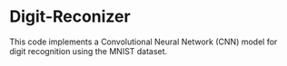 # Digit-Reconizer
This code implements a Convolutional Neural Network (CNN) model for digit recognition using the MNIST dataset. 
